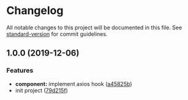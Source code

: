 # Changelog

All notable changes to this project will be documented in this file. See [standard-version](https://github.com/conventional-changelog/standard-version) for commit guidelines.

## 1.0.0 (2019-12-06)


### Features

* **component:** implement axios hook ([a45825b](https://github.com/nullptru/react-axios-hook/commit/a45825b24a271324b3a0915f96513eff7c263d05))
* init project ([79d215f](https://github.com/nullptru/react-axios-hook/commit/79d215f0b6d9ea84ead6e3032ff4a9b903525b6a))
